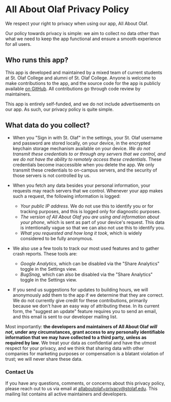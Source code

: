 # All About Olaf Privacy Policy

We respect your right to privacy when using our app, All About Olaf.

Our policy towards privacy is simple: we aim to collect no data other
than what we need to keep the app functional and ensure a smooth
experience for all users.

## Who runs this app?

This app is developed and maintained by a mixed team of current
students at St. Olaf College and alumni of St. Olaf College.  Anyone
is welcome to make contributions to the app, and the source code for
the app is publicly available [on GitHub][repo].  All contributions go
through code review by maintainers.

This app is entirely self-funded, and we do not include advertisements
on our app.  As such, our privacy policy is quite simple.

[repo]: https://github.com/StoDevX/AAO-React-Native

## What data do you collect?

- When you "Sign in with St. Olaf" in the settings, your St. Olaf
  username and password are stored locally, on your device, in the
  encrypted keychain storage mechanism available on your device.  _We
  do not transmit these credentials to or through any servers that we
  control, and we do not have the ability to remotely access these
  credentials_.  These credentials become inaccessible when you delete
  the app.  We only transmit these credentials to on-campus servers,
  and the security of those servers is not controlled by us.

- When you fetch any data besides your personal information, your
  requests may reach servers that we control.  Whenever your app makes
  such a request, the following information is logged:
  - _Your public IP address_.  We do not use this to identify you or
    for tracking purposes, and this is logged only for diagnostic
    purposes.
  - _The version of All About Olaf you are using and information about
    your phone_, which is sent as part of your device's request.  This
    data is intentionally vague so that we can also not use this to
    identify you.
  - _What you requested and how long it took_, which is widely
    considered to be fully anonymous.

- We also use a few tools to track our most used features and to
  gather crash reports.  These tools are:
  - _Google Analytics_, which can be disabled via the "Share
    Analytics" toggle in the Settings view.
  - _BugSnag_, which can also be disabled via the "Share Analytics"
    toggle in the Settings view.

- If you send us suggestions for updates to building hours, we will
  anonymously add them to the app if we determine that they are
  correct.  We do not currently give credit for these contributions,
  primarily because we don't have an easy way of attributing these.
  In its current form, the "suggest an update" feature requires you to
  send an email, and this email is sent to our developer mailing list.

Most importantly: **the developers and maintainers of All About Olaf
_will not_, under any circumstances, grant access to any personally
identifiable information that we may have collected to a third party,
unless as required by law**.  We treat your data as confidential and
have the utmost respect for your privacy, and we think that sharing
data with other companies for marketing purposes or compensation is a
blatant violation of trust; we will never share these data.

### Contact Us

If you have any questions, comments, or concerns about this privacy
policy, please reach out to us via email at
<allaboutolaf+privacy@stolaf.edu>.  This mailing list contains all
active maintainers and developers.
